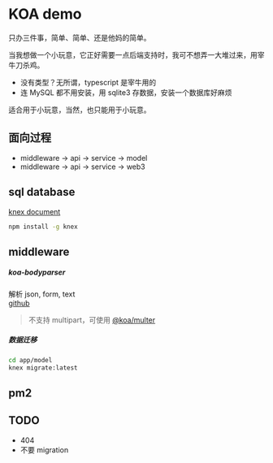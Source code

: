 # KOA demo
只办三件事，简单、简单、还是他妈的简单。

当我想做一个小玩意，它正好需要一点后端支持时，我可不想弄一大堆过来，用宰牛刀杀鸡。
+ 没有类型？无所谓，typescript 是宰牛用的
+ 连 MySQL 都不用安装，用 sqlite3 存数据，安装一个数据库好麻烦

适合用于小玩意，当然，也只能用于小玩意。

## 面向过程
+ middleware -> api -> service -> model
+ middleware -> api -> service -> web3

## sql database
[knex document](https://knexjs.org/)

``` bash
npm install -g knex
```

## middleware
##### koa-bodyparser
解析 json, form, text  
[github](https://github.com/koajs/bodyparser)

> 不支持 multipart，可使用 [@koa/multer](https://github.com/koajs/multer)

##### 数据迁移
``` bash
cd app/model
knex migrate:latest
```

## pm2

## TODO
+ 404
+ 不要 migration
